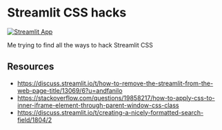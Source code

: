 # Streamlit CSS hacks

[![Streamlit App](https://static.streamlit.io/badges/streamlit_badge_black_white.svg)](https://share.streamlit.io/andfanilo/s4a-css-hacking/main)

Me trying to find all the ways to hack Streamlit CSS

## Resources 

- https://discuss.streamlit.io/t/how-to-remove-the-streamlit-from-the-web-page-title/13069/6?u=andfanilo
- https://stackoverflow.com/questions/19858217/how-to-apply-css-to-inner-iframe-element-through-parent-window-css-class 
- https://discuss.streamlit.io/t/creating-a-nicely-formatted-search-field/1804/2
